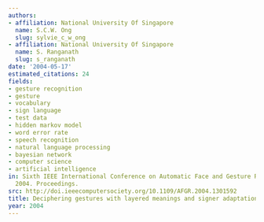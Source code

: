 ```yaml
---
authors:
- affiliation: National University Of Singapore
  name: S.C.W. Ong
  slug: sylvie_c_w_ong
- affiliation: National University Of Singapore
  name: S. Ranganath
  slug: s_ranganath
date: '2004-05-17'
estimated_citations: 24
fields:
- gesture recognition
- gesture
- vocabulary
- sign language
- test data
- hidden markov model
- word error rate
- speech recognition
- natural language processing
- bayesian network
- computer science
- artificial intelligence
in: Sixth IEEE International Conference on Automatic Face and Gesture Recognition,
  2004. Proceedings.
src: http://doi.ieeecomputersociety.org/10.1109/AFGR.2004.1301592
title: Deciphering gestures with layered meanings and signer adaptation
year: 2004
---
```

